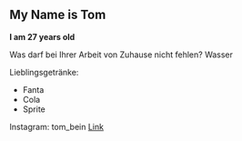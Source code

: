 ## My Name is Tom 

**I am 27 years old**

Was darf bei Ihrer Arbeit von Zuhause nicht fehlen?
Wasser

Lieblingsgetränke:
 - Fanta
 - Cola 
 - Sprite 
 
 Instagram: tom_bein [Link](https://www.instagram.com/tom_bein/)
 
 
